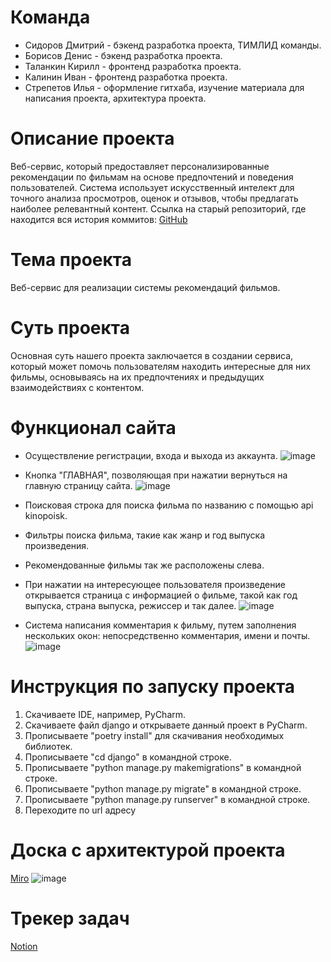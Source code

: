 # Команда 
* Сидоров Дмитрий - бэкенд разработка проекта, ТИМЛИД команды.
* Борисов Денис - бэкенд разработка проекта.
* Таланкин Кирилл - фронтенд разработка проекта.
* Калинин Иван - фронтенд разработка проекта.
* Стрепетов Илья - оформление гитхаба, изучение материала для написания проекта, архитектура проекта.

# Описание проекта
Веб-сервис, который предоставляет персонализированные рекомендации по фильмам на основе предпочтений и поведения пользователей. Система использует искусственный интелект для точного анализа просмотров, оценок и отзывов, чтобы предлагать наиболее релевантный контент.
Ссылка на старый репозиторий, где находится вся история коммитов: [GitHub](https://github.com/Dmitrii1404/IT-project)

# Тема проекта
Веб-сервис для реализации системы рекомендаций фильмов.

# Суть проекта
Основная суть нашего проекта заключается в создании сервиса, который может помочь пользователям находить интересные для них фильмы, основываясь на их предпочтениях и предыдущих взаимодействиях с контентом.

# Функционал сайта

* Осуществление регистрации, входа и выхода из аккаунта.
![image](https://github.com/gorilli4/IT-project-new/assets/145994444/6c8a180a-4c78-498b-af81-3123e489e873)



* Кнопка "ГЛАВНАЯ", позволяющая при нажатии вернуться на главную страницу сайта.
![image](https://github.com/gorilli4/IT-project-new/assets/145994444/85aacede-006c-4fe4-862a-fb9b8072cf28)


* Поисковая строка для поиска фильма по названию с помощью api kinopoisk.

* Фильтры поиска фильма, такие как жанр и год выпуска произведения.
  
* Рекомендованные фильмы так же расположены слева.
  

* При нажатии на интересующее пользователя произведение открывается страница с информацией о фильме, такой как год выпуска, страна выпуска, режиссер и так далее.
![image](https://github.com/gorilli4/IT-project-new/assets/145994444/f6fd8a03-29d9-4b40-8151-8c6ce9dd6a54)


* Система написания комментария к фильму, путем заполнения нескольких окон: непосредственно комментария, имени и почты.
  ![image](https://github.com/Dmitrii1404/IT-project/assets/145994444/493e82f6-cde5-4fdc-b615-273806cdb601)


# Инструкция по запуску проекта
1. Скачиваете IDE, например, PyCharm.
2. Скачиваете файл django и открываете данный проект в PyCharm.
3. Прописываете "poetry install" для скачивания необходимых библиотек.
4. Прописываете "cd django" в командной строке.
5. Прописываете "python manage.py makemigrations" в командной строке.
6. Прописываете "python manage.py migrate" в командной строке.
7. Прописываете "python manage.py runserver" в командной строке.
8. Переходите по url адресу

# Доска с архитектурой проекта
[Miro](https://miro.com/app/board/uXjVK-J065o=/) 
![image](https://github.com/Dmitrii1404/IT-project-new/assets/144604875/5eec99c4-6310-43d9-986f-3f3327a9a191)


# Трекер задач 
[Notion](https://www.notion.so/bd793c4221284e228ae5a3846eb33be8?v=591e20ba10374947b63632ed507a48d9)
 
